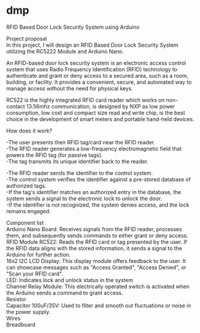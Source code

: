# dmp
RFID Based Door Lock Security System using Arduino

Project proposal  
In this project, I will design an RFID Based Door Lock Security System utilizing the RC5222 Module and Arduino Nano.

An RFID-based door lock security system is an electronic access control system that uses Radio Frequency Identification (RFID) technology to authenticate and grant or
deny access to a secured area, such as a room, building, or facility. It provides a convenient, secure, and automated way to manage access without the need for 
physical keys.

RC522 is the highly integrated RFID card reader which works on non-contact 13.56mhz communication, is designed by NXP as low power consumption, low cost and compact 
size read and write chip, is the best choice in the development of smart meters and portable hand-held devices.

How does it work?

-The user presents their RFID tag/card near the RFID reader.  
-The RFID reader generates a low-frequency electromagnetic field that powers the RFID tag (for passive tags).  
-The tag transmits its unique identifier back to the reader.  

-The RFID reader sends the identifier to the control system.  
-The control system verifies the identifier against a pre-stored database of authorized tags.  
-If the tag's identifier matches an authorized entry in the database, the system sends a signal to the electronic lock to unlock the door.  
-If the identifier is not recognized, the system denies access, and the lock remains engaged.  

Component list  
Arduino Nano Board: Receives signals from the RFID reader, processes them, and subsequently sends commands to either grant or deny access.  
RFID Module RC522: Reads the RFID card or tag presented by the user. If the RFID data aligns with the stored information, it sends a signal to the Arduino for 
further action.  
16x2 I2C LCD Display: This display module offers feedback to the user. It can showcase messages such as "Access Granted", "Access Denied", or "Scan your RFID card".  
LED: Indicates lock and unlock status in the system  
Channel Relay Module: This electrically operated switch is activated when the Arduino sends a command to grant access.  
Resistor  
Capacitor 100uF/35V: Used to filter and smooth out fluctuations or noise in the power supply.  
Wires  
Breadboard  
